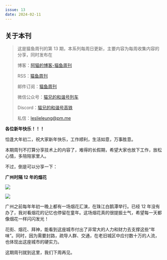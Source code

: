 ```yaml
---
issue: 13
date: 2024-02-11
---
```


## 关于本刊

> 这是猫鱼周刊的第 13 期，本系列每周日更新，主要内容为每周收集内容的分享，同时发布在
>
> 博客：[阿猫的博客-猫鱼周刊](https://ameow.xyz/categories/weekly)
>
> RSS：[猫鱼周刊](https://ameow.xyz/feed/categories/weekly.xml)
>
> 邮件订阅：[猫鱼周刊](https://quaily.com/ameow)
>
> 微信公众号：[猫兄的和谐号列车](http://img.ameow.xyz/202401141448662.png)
>
> Discord：[猫兄的和谐号高铁](https://discord.gg/5G5Nbtuz)
>
> 私信：[leslieleung@pm.me](mailto:leslieleung@pm.me)

**各位新年快乐！！！**

恰逢大年初二，祝大家新年快乐，工作顺利，生活如意，万事胜意。

本期周刊不打算分享技术上的内容了，难得的长假期，希望大家也放下工作，放松心情，多陪陪家里人。

不过，倒是可以分享一下：

**广州时隔 12 年的烟花**

![](https://img.ameow.xyz/202402111350035.jpg)

![](https://img.ameow.xyz/202402111356400.jpg)

广州之前每年年初一晚上都有一场烟花汇演，在珠江白鹅潭举行。已经 12 年没有办了，我对看烟花的记忆也停留在童年。这场烟花真的很提振士气，希望每一天都像烟花一样闪闪发光！

花街、烟花、拜神，能看到这座城市付出了非常大的人力和财力去支撑这些“年味”。同时，因为需要封路，疏导人群、交通，在老旧城区中应付数十万的人流，也体现出这座城市的硬实力。

这期周刊就到这里，我们下周再见。
